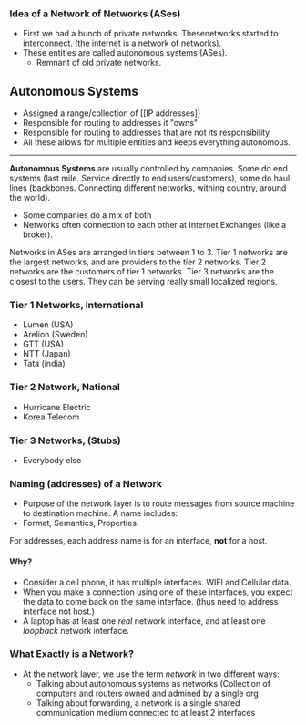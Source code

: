 ### Idea of a Network of Networks (ASes)
- First we had a bunch of private networks. Thesenetworks started to interconnect. (the internet is a network of networks).
- These entities are called autonomous systems (ASes).
	- Remnant of old private networks.

## Autonomous Systems
- Assigned a range/collection of [[IP addresses]]
- Responsible for routing to addresses it "owns"
- Responsible for routing to addresses that are not its responsibility
- All these allows for multiple entities and keeps everything autonomous.
---
**Autonomous Systems** are usually controlled by companies. Some do end systems (last mile. Service directly to end users/customers), some do haul lines (backbones. Connecting different networks, withing country, around the world).
- Some companies do a mix of both
- Networks often connection to each other at Internet Exchanges (like a broker).

Networks in ASes are arranged in tiers between 1 to 3. Tier 1 networks are the largest networks, and are providers to the tier 2 networks. Tier 2 networks are the customers of tier 1 networks. Tier 3 networks are the closest to the users. They can be serving really small localized regions.

### Tier 1 Networks, International
- Lumen (USA)
- Arelion (Sweden)
- GTT (USA)
- NTT (Japan)
- Tata (india)
### Tier 2 Network, National
- Hurricane Electric
-  Korea Telecom
### Tier 3 Networks, (Stubs)
- Everybody else
### Naming (addresses) of a Network
- Purpose of the network layer is to route messages from source machine to destination machine.
A name includes:
- Format, Semantics, Properties.

For addresses, each address name is for an interface, **not** for a host.
#### Why?
- Consider a cell phone, it has multiple interfaces. WIFI and Cellular data.
- When you make a connection using one of these interfaces, you expect the data to come back on the same interface. (thus need to address interface not host.)
-  A laptop has at least one *real* network interface, and at least one *loopback* network interface.
### What Exactly is a Network?
- At the network layer, we use the term *network* in two different ways:
	-  Talking about autonomous systems as networks (Collection of computers and routers owned and admined by a single org
	- Talking about forwarding, a network is a single shared communication medium connected to at least 2 interfaces